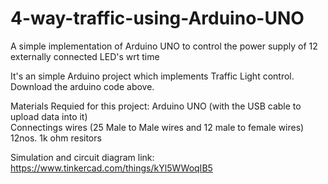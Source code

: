 # 4-way-traffic-using-Arduino-UNO
A simple implementation of Arduino UNO to control the power supply of 12 externally connected LED's wrt time 

It's an simple Arduino project which implements Traffic Light control. Download the arduino code above.

Materials Requied for this project:
  Arduino UNO (with the USB cable to upload data into it)    
  Connectings wires (25 Male to Male wires and 12 male to female wires)   
  12nos. 1k ohm resitors  
 
 Simulation and circuit diagram link: https://www.tinkercad.com/things/kYl5WWoqIB5 

